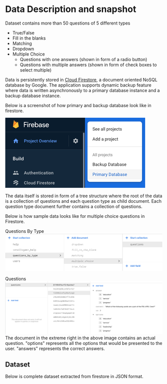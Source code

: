 # Data Description and snapshot

Dataset contains more than 50 questions of 5 different types
* True/False
* Fill in the blanks
* Matching
* Dropdown
* Multiple Choice
  * Questions with one answers (shown in form of a radio button)
  * Questions with multiple answers (shown in form of check boxes to select multiple)

Data is persistently stored in [Cloud Firestore](https://firebase.google.com/products/firestore), a document oriented NoSQL database by Google. The application supports dynamic backup feature where data is written asynchronously to a primary database instance and a backup database instance.

Below is a screenshot of how primary and backup database look like in firestore.

![alt text](screenshots/primary_backup.png)

The data itself is stored in form of a tree structure where the root of the data is a collection of questions and each question type as child document. Each question type document further contains a collection of questions. 

Below is how sample data looks like for multiple choice questions in Firestore.

Questions By Type
![alt text](screenshots/questions_by_type.png)

Questions
![alt text](screenshots/questions.png)
The document in the extreme right in the above image contains an actual question. "options" represents all the options that would be presented to the user. "answers" represents the correct answers.

## Dataset
Below is complete dataset extracted from firestore in JSON format.

